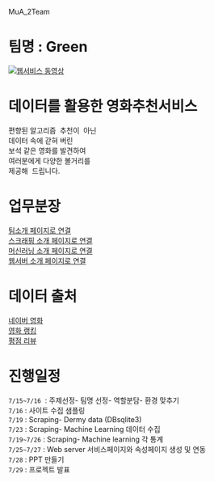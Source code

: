 MuA_2Team

# 팀명 : Green 

[![웹서비스 동영상](https://img.youtube.com/vi/MSZ958YtRvg/0.jpg)](https://www.youtube.com/watch?v=MSZ958YtRvg&t=4s)



# 데이터를 활용한 영화추천서비스<br>

편향된 알고리즘  추천이  아닌<br>
데이터 속에 갇혀 버린 <br>
보석 같은 영화를 발견하여<br>
여러분에게 다양한 볼거리를 <br>
제공해  드립니다.  


# 업무분장<br>
<a href="https://github.com/victoria2012/Multi_A_2Team/tree/master/Team">팀소개 페이지로 연결</a><br>
<a href="https://github.com/victoria2012/Multi_A_2Team/tree/master/scraping">스크래핑 소개 페이지로 연결</a><br>
<a href="https://github.com/victoria2012/Multi_A_2Team/tree/master/machinelearning">머신러닝 소개 페이지로 연결</a><br>
<a href="https://github.com/victoria2012/Multi_A_2Team/tree/master/templates">웹서버 소개 페이지로 연결</a><br>


# 데이터 출처<br>
[네이버 영화](https://movie.naver.com/) <br>
[영화 랭킹](https://movie.naver.com/movie/sdb/rank/rmovie.naver?sel=pnt&tg=0&date=20210720)  
[평점 리뷰](https://movie.naver.com/movie/board/review/list.naver)   

# 진행일정<br>
 `7/15~7/16`  : 주제선정- 팀명 선정- 역할분담- 환경 맞추기 <br>
 `7/16` : 사이트 수집 샘플링<br>
 `7/19` : Scraping- Dermy data (DBsqlite3) <br>
 `7/23` : Scraping- Machine Learning 데이터 수집<br>
 `7/19~7/26` : Scraping- Machine learning 각 통계<br>
 `7/25~7/27` : Web server 서비스페이지와 속성페이지 생성 및 연동<br>
 `7/28` : PPT 만들기<br>
 `7/29` : 프로젝트 발표<br>

